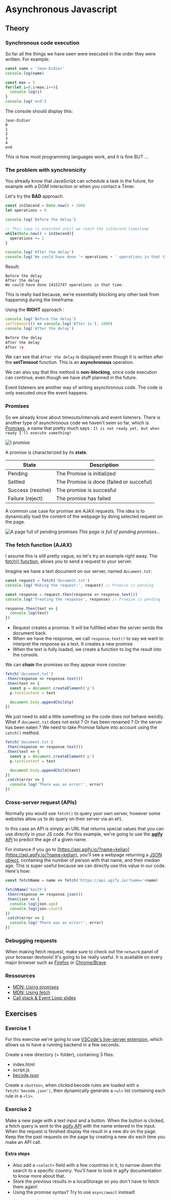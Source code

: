 # Asynchronous Javascript

## Theory

### Synchronous code execution 

So far all the things we have seen were executed in the order they were written. For example:

```javascript
const name = 'Jean-Didier'
console.log(name)

const max = 5
for(let i=0;i<max;i++){
  console.log(i)
}
console.log('end')
```

The console should display this:
```
Jean-Didier
0
1
2
3
4
end
```

This is how most programming languages work, and it is fine BUT ...

### The problem with synchronicity

You already know that JavaScript can schedule a task in the future, for example with a DOM interaction or when you contact a Timer. 

Let's try the **BAD** approach.

```javascript
const in1Second = Date.now() + 1000
let operations = 0

console.log('Before the delay')

// This loop is executed until we reach the in1Second timestamp
while(Date.now() < in1Second){
  operations += 1
}

console.log('After the delay')
console.log('We could have done '+ operations + ' operations in that time.')
```

Result:

```
Before the delay
After the delay
We could have done 14152747 operations in that time.
```

This is really bad because, we're essentially blocking any other task from happening during the timeframe.

Using the **RIGHT** approach :

```javascript
console.log('Before the delay')
setTimeout(() => console.log('After 1s'), 1000)
console.log('After the delay')
```

```javascript
Before the delay
After the delay
After 1s
```

We can see that `After the delay` is displayed even though it is written after the **setTimeout** function. This is an **asynchronous** operation.

We can also say that this method is **non-blocking**, since code execution can continue, even though we have stuff planned in the future.

Event listeners are another way of writing asynchronous code. The code is only executed once the event happens.

### Promises

So we already know about timeouts/intervals and event listeners. There is another type of asynchronous code we haven't seen so far, which is [Promises](https://developer.mozilla.org/en-US/docs/Web/JavaScript/Reference/Global_Objects/Promise), a name that pretty much says : `It is not ready yet, but when ready I'll execute something!`

![I promise](promise.gif)

A promise is characterized by its **state**.

| State             | Description                              |
|-------------------|------------------------------------------|
| Pending           | The Promise is initialized               |
| Settled           | The Promise is done (failed or succeful) |
| Success (resolve) | The promise is succesful                 |
| Failure (reject)  | The promise has failed                   |


A common use case for promise are AJAX requests. The idea is to dynamically load the content of the webpage by doing selected request on the page.

![A page full of pending promises](mybecode.png)
_This page is full of pending promises..._

### The fetch function (AJAX)

I assume this is still pretty vague, so let's try an example right away. The [fetch() function](https://developer.mozilla.org/en-US/docs/Web/API/WindowOrWorkerGlobalScope/fetch), allows you to send a request to your server.

Imagine we have a text document on our server, named `document.txt`: 
```javascript
const request = fetch('document.txt')
console.log('Making the request:', request) // Promise is pending

const response = request.then(response => response.text())
console.log('Treating the response', response) // Promise is pending

response.then(text => {
  console.log(text)
})
```

- Request creates a promise. It will be fulfilled when the server sends the document back.
- When we have the response, we call `response.text()` to say we want to interpret the response as a text. It creates a new promise
- When the text is fully loaded, we create a function to log the result into the console.

We can **chain** the promises so they appear more concise:

```javascript
fetch('document.txt')
.then(response => response.text())
.then(text => {
  const p = document.createElement('p')
  p.textContent = text

  document.body.appendChild(p)
})
```

We just need to add a little something so the code does not behave weirdly. What if `document.txt` does not exist ? Or has been renamed ? Or the server has been eaten ? We need to take Promise failure into account using the `catch()` method. 
```javascript
fetch('document.txt')
.then(response => response.text())
.then(text => {
  const p = document.createElement('p')
  p.textContent = text

  document.body.appendChild(text)
})
.catch(error => {
  console.log('There was an error!', error)
})
```

### Cross-server request (APIs)

Normally you would use `fetch()` to query your own server, however some websites allow us to do query on their server via an `API`.

In this case an API is simply an URL that returns special values that you can use directly in your JS code. For this example, we're going to use the [**agify** API](https://agify.io/) to predict the age of a given name. 

For instance if you go to [https://api.agify.io/?name=kelian](https://api.agify.io/?name=kelian), you'll see a webpage returning a [JSON object](https://developer.mozilla.org/en-US/docs/Web/JavaScript/Reference/Global_Objects/JSON), containing the number of person with that name, and their median age. This is super useful because we can directly use this value in our code. Here's how:
```javascript
const fetchName = name => fetch('https://api.agify.io/?name='+name)

fetchName('keith')
.then(response => response.json())
.then(json => {
  console.log(json.age)
  console.log(json.count)
})
.catch(error => {
  console.log('There was an error!', error)
})
```

### Debugging requests

When making fetch request, make sure to check out the `network` panel of your browser devtools! It's going to be really useful. It is available on every major browser such as [Firefox](https://developer.mozilla.org/en-US/docs/Tools/Network_Monitor) or [Chrome/Brave](https://developers.google.com/web/tools/chrome-devtools/network)


### Ressources

- [MDN: Using promises](https://developer.mozilla.org/en-US/docs/Learn/JavaScript/Asynchronous/Promises)
- [MDN: Using fetch](https://developer.mozilla.org/en-US/docs/Web/API/Fetch_API/Using_Fetch)
- [Call stack & Event Loop slides](https://docs.google.com/presentation/d/1F5CymeDIWByzOw6qPi0ZO0AEwt0Svow_9zjZnjWkG64/edit?usp=sharing)


## Exercises 

### Exercise 1

For this exercise we're going to use [VSCode's live-server extension](https://marketplace.visualstudio.com/items?itemName=ritwickdey.LiveServer), which allows us to have a running backend in a few seconds.

Create a new directory (= folder), containing 3 files:
- index.html
- script.js
- [becode.json](becode.json)

Create a `<button>`, when clicked becode rules are loaded with a `fetch('becode.json')`, then dynamically generate a `<ul>` list containing each rule in a `<li>`.


### Exercise 2

Make a new page with a text input and a button. When the button is clicked, a fetch query is sent to the [agify API](https://agify.io/) with the name entered in the input. When the request is finished display the result in a new div on the page. Keep the the past requests on the page by creating a new div each time you make an API call.

#### Extra steps

- Also add a `<select>` field with a few countries in it, to narrow down the search to a specific country. You'll have to look in agify documentation to know more about that.
- Store the previous results in a localStorage so you don't have to fetch them again!
- Using the promise syntax? Try to use `async/await` instead!
